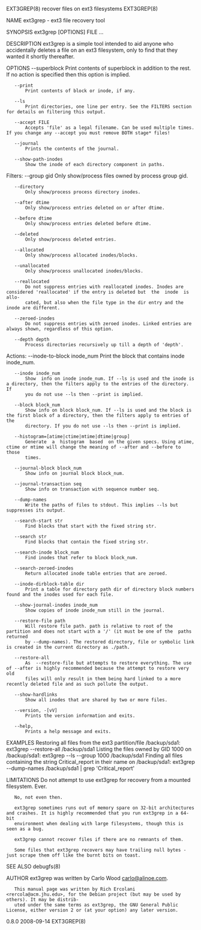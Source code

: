 EXT3GREP(8)                                              recover files on ext3 filesystems                                             EXT3GREP(8)

NAME
       ext3grep - ext3 file recovery tool

SYNOPSIS
       ext3grep [OPTIONS] FILE ...

DESCRIPTION
       ext3grep  is  a  simple tool intended to aid anyone who accidentally deletes a file on an ext3 filesystem, only to find that they wanted it
       shortly thereafter.

OPTIONS
       --superblock
           Print contents of superblock in addition to the rest. If no action is specified then this option is implied.

       --print
           Print contents of block or inode, if any.

       --ls
           Print directories, one line per entry. See the FILTERS section for details on filtering this output.

       --accept FILE
           Accepts 'file' as a legal filename. Can be used multiple times. If you change any --accept you must remove BOTH stage* files!

       --journal
           Prints the contents of the journal.

       --show-path-inodes
           Show the inode of each directory component in paths.

   Filters:
       --group gid
           Only show/process files owned by process group gid.

       --directory
           Only show/process process directory inodes.

       --after dtime
           Only show/process entries deleted on or after dtime.

       --before dtime
           Only show/process entries deleted before dtime.

       --deleted
           Only show/process deleted entries.

       --allocated
           Only show/process allocated inodes/blocks.

       --unallocated
           Only show/process unallocated inodes/blocks.

       --reallocated
           Do not suppress entries with reallocated inodes. Inodes are considered 'reallocated' if the entry is deleted but  the  inode  is  allo‐
           cated, but also when the file type in the dir entry and the inode are different.

       --zeroed-inodes
           Do not suppress entries with zeroed inodes. Linked entries are always shown, regardless of this option.

       --depth depth
           Process directories recursively up till a depth of 'depth'.

   Actions:
       --inode-to-block inode_num
           Print the block that contains inode inode_num.

       --inode inode_num
           Show  info on inode inode_num. If --ls is used and the inode is a directory, then the filters apply to the entries of the directory. If
           you do not use --ls then --print is implied.

       --block block_num
           Show info on block block_num. If --ls is used and the block is the first block of a directory, then the filters apply to entries of the
           directory. If you do not use --ls then --print is implied.

       --histogram=[atime|ctime|mtime|dtime|group]
           Generate  a  histogram  based  on the given specs. Using atime, ctime or mtime will change the meaning of --after and --before to those
           times.

       --journal-block block_num
           Show info on journal block block_num.

       --journal-transaction seq
           Show info on transaction with sequence number seq.

       --dump-names
           Write the paths of files to stdout. This implies --ls but suppresses its output.

       --search-start str
           Find blocks that start with the fixed string str.

       --search str
           Find blocks that contain the fixed string str.

       --search-inode block_num
           Find inodes that refer to block block_num.

       --search-zeroed-inodes
           Return allocated inode table entries that are zeroed.

       --inode-dirblock-table dir
           Print a table for directory path dir of directory block numbers found and the inodes used for each file.

       --show-journal-inodes inode_num
           Show copies of inode inode_num still in the journal.

       --restore-file path
           Will restore file path. path is relative to root of the partition and does not start with a '/' (it must be one of the  paths  returned
           by --dump-names). The restored directory, file or symbolic link is created in the current directory as ./path.

       --restore-all
           As  --restore-file but attempts to restore everything. The use of --after is highly recommended because the attempt to restore very old
           files will only result in them being hard linked to a more recently deleted file and as such pollute the output.

       --show-hardlinks
           Show all inodes that are shared by two or more files.

       --version, -[vV]
           Prints the version information and exits.

       --help,
           Prints a help message and exits.

EXAMPLES
       Restoring all files from the ext3 partition/file /backup/sda1:
       ext3grep --restore-all /backup/sda1
       Listing the files owned by GID 1000 on /backup/sda1:
       ext3grep --ls --group 1000 /backup/sda1
       Finding all files containing the string Critical_report in their name on /backup/sda1:
       ext3grep --dump-names /backup/sda1 | grep 'Critical_report'

LIMITATIONS
       Do not attempt to use ext3grep for recovery from a mounted filesystem. Ever.

       No, not even then.

       ext3grep sometimes runs out of memory spare on 32-bit architectures and crashes. It is highly recommended that you run ext3grep in a 64-bit
       environment when dealing with large filesystems, though this is seen as a bug.

       ext3grep cannot recover files if there are no remnants of them.

       Some files that ext3grep recovers may have trailing null bytes - just scrape them off like the burnt bits on toast.

SEE ALSO
       debugfs(8)

AUTHOR
       ext3grep was written by Carlo Wood <carlo@alinoe.com>.

       This manual page was written by Rich Ercolani <rercola@acm.jhu.edu>, for the Debian project (but may be used by others). It may be distrib‐
       uted under the same terms as ext3grep, the GNU General Public License, either version 2 or (at your option) any later version.

0.8.0                                                               2008-09-14                                                         EXT3GREP(8)
